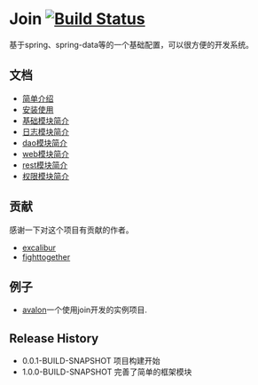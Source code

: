# Join [![Build Status](https://travis-ci.org/fightteam/Join.png)](https://travis-ci.org/fightteam/Join)

基于spring、spring-data等的一个基础配置，可以很方便的开发系统。

## 文档

- [简单介绍](https://github.com/fightteam/Join/blob/master/src/reference/intro.md)
- [安装使用](https://github.com/fightteam/Join/blob/master/src/reference/install.md)
- [基础模块简介](https://github.com/fightteam/Join/blob/master/src/reference/security.md)
- [日志模块简介](https://github.com/fightteam/Join/blob/master/src/reference/logger.md)
- [dao模块简介](https://github.com/fightteam/Join/blob/master/src/reference/dao.md)
- [web模块简介](https://github.com/fightteam/Join/blob/master/src/reference/web.md)
- [rest模块简介](https://github.com/fightteam/Join/blob/master/src/reference/rest.md)
- [权限模块简介](https://github.com/fightteam/Join/blob/master/src/reference/security.md)

## 贡献

感谢一下对这个项目有贡献的作者。

- [excalibur](http://leeln.com)
- [fighttogether](http://fighttogether.github.io/)

## 例子

- [avalon](http://fightteam.github.io/avalon/)一个使用join开发的实例项目.

## Release History

- 0.0.1-BUILD-SNAPSHOT 项目构建开始
- 1.0.0-BUILD-SNAPSHOT 完善了简单的框架模块